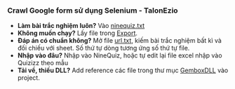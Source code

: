 ﻿### Crawl Google form sử dụng Selenium - TalonEzio
- **Làm bài trắc nghiệm luôn?** Vào [ninequiz.txt](ninequiz.txt)
- **Không muốn chạy?** Lấy file trong [Export](Export).
- **Đáp án có chuẩn không?** Mở file [url.txt](url.txt), kiếm bài trắc nghiệm bất kì và đối chiếu với sheet. Số thứ tự dòng tương ứng số thứ tự file.
- **Nhập vào đâu?** Nhập vào NineQuiz, hoặc tự edit lại file excel nhập vào Quizizz theo mẫu
- **Tải về, thiếu DLL?** Add reference các file trong thư mục [GemboxDLL](GemboxDLL) vào project.